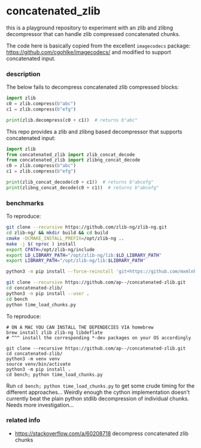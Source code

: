 # concatenated_zlib

this is a playground repository to experiment with an zlib and zlibng
decompressor that can handle zlib compressed concatenated chunks.

The code here is basically copied from the excellent `imagecodecs` package:
https://github.com/cgohlke/imagecodecs/
and modified to support concatenated input.

### description

The below fails to decompress concatenated zlib compressed blocks:
```python
import zlib
c0 = zlib.compress(b"abc")
c1 = zlib.compress(b"efg")

print(zlib.decompress(c0 + c1))  # returns b"abc"
```

This repo provides a zlib and zlibng based decompressor that supports concatenated
input:

```python
import zlib
from concatenated_zlib import zlib_concat_decode
from concatenated_zlib import zlibng_concat_decode
c0 = zlib.compress(b"abc")
c1 = zlib.compress(b"efg")

print(zlib_concat_decode(c0 + c1))  # returns b"abcefg"
print(zlibng_concat_decode(c0 + c1))  # returns b"abcefg"
```

### benchmarks

To reproduce:

```bash
git clone --recursive https://github.com/zlib-ng/zlib-ng.git
cd zlib-ng/ && mkdir build && cd build
cmake -DCMAKE_INSTALL_PREFIX=/opt/zlib-ng ..
make -j $( nproc ) install
export CPATH=/opt/zlib-ng/include
export LD_LIBRARY_PATH="/opt/zlib-ng/lib:$LD_LIBRARY_PATH"
export LIBRARY_PATH="/opt/zlib-ng/lib:$LIBRARY_PATH"

python3 -m pip install --force-reinstall 'git+https://github.com/mxmlnkn/indexed_bzip2.git@zlib-support#egginfo=rapidgzip&subdirectory=python/rapidgzip'

git clone --recursive https://github.com/ap--/concatenated-zlib.git
cd concatenated-zlib/
python3 -m pip install --user .
cd bench
python time_load_chunks.py
```

To reproduce:
```shell
# ON A MAC YOU CAN INSTALL THE DEPENDECIES VIA homebrew
brew install zlib zlib-ng libdeflate
# ^^^ install the corresponding *-dev packages on your OS accordingly

git clone --recursive https://github.com/ap--/concatenated-zlib.git
cd concatenated-zlib/
python3 -m venv venv
source venv/bin/activate
python3 -m pip install .
cd bench; python time_load_chunks.py
```

Run `cd bench; python time_load_chunks.py` to get some crude timing for the different
approaches... Weirdly enough the cython implementation doesn't currently beat
the plain python stdlib decompression of individual chunks. Needs more
investigation...


### related info

- https://stackoverflow.com/a/60208718 decompress concatenated zlib chunks
